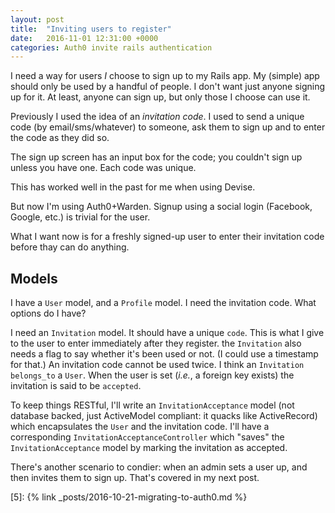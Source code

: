 ```yaml
---
layout: post
title:  "Inviting users to register"
date:   2016-11-01 12:31:00 +0000
categories: Auth0 invite rails authentication
---
```


I need a way for users *I* choose to sign up to my Rails app. My (simple) app should only be used by a handful of people. I don't want just anyone signing up for it. At least, anyone can sign up, but only those I choose can use it.

Previously I used the idea of an *invitation code*. I used to send a unique code (by email/sms/whatever) to someone, ask them to sign up and to enter the code as they did so.

The sign up screen has an input box for the code; you couldn't sign up unless you have one. Each code was unique.

This has worked well in the past for me when using Devise.

But now I'm using Auth0+Warden. Signup using a social login (Facebook, Google, etc.) is trivial for the user.

What I want now is for a freshly signed-up user to enter their invitation code before thay can do anything.

## Models

I have a `User` model, and a `Profile` model. I need the invitation code. What options do I have?

I need an `Invitation` model. It should have a unique `code`. This is what I give to the user to enter immediately after they register. the `Invitation` also needs a flag to say whether it's been used or not. (I could use a timestamp for that.) An invitation code cannot be used twice. I think an `Invitation` `belongs_to` a `User`. When the user is set (*i.e.*, a foreign key exists) the invitation is said to be `accepted`.

To keep things RESTful, I'll write an `InvitationAcceptance` model (not database backed, just ActiveModel compliant: it quacks like ActiveRecord) which encapsulates the `User` and the invitation code. I'll have a corresponding `InvitationAcceptanceController` which "saves" the `InvitationAcceptance` model by marking the invitation as accepted.

There's another scenario to condier: when an admin sets a user up, and then invites them to sign up. That's covered in my next post.

[0]: https://Auth0.com
[1]: https://github.com/auth0/omniauth-auth0
[2]: https://auth0.com/docs/libraries/lock
[3]: https://github.com/hassox/warden
[4]: https://github.com/hassox/warden/wiki/Strategies
[5]: {% link _posts/2016-10-21-migrating-to-auth0.md %}
